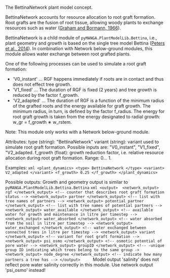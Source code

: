 The BettinaNetwork plant model concept.

BettinaNetwork accounts for resource allocation to root graft formation.
Root grafts are the fusion of root tissue, allowing woody plants to exchange resources such as water ([Graham and Bormann, 1966](https://doi.org/10.1007/BF02858662)).

BettinaNetwork is a child module of `pyMANGA.PlantModelLib.Bettina`, i.e., plant geometry and growth is based on the single tree model Bettina ([Peters et al., 2014](https://doi.org/10.1016/j.ecolmodel.2014.04.001)).
In combination with Network below-ground modules, this module allows water exchange between root grafted plants. 

One of the following processes can be used to simulate a root graft formation:

- 'V0_instant' ... RGF happens immediately if roots are in contact and thus does not effect tree growth.
- 'V1_fixed' ... The duration of RGF is fixed (2 years) and tree growth is reduced by the factor f_growth.
- 'V2_adapted' ... The duration of RGF is a function of the minimum radius of the grafted roots and the energy available for graft growth. The minimum radius, in turn, is defined by the factor f_radius. The energy for root graft growth is taken from the energy designated to radial growth: w_gr = f_growth ∗ w_rstem.


Note:
    This module only works with a Network below-ground module.

Attributes:
    type (string): "BettinaNetwork"
    variant (string): variant used to simulate root graft formation. Possible inputs are: "V0_instant", "V1_fixed", "V2_adapted.
    f_growth (float): growth reduction factor, i.e. relative resource allocation during root graft formation. Range: 0... 1.
    


Examples:
    ```xml
    <plant_dynamics>
        <type> BettinaNetwork </type>
        <variant> V2_adapted </variant>
        <f_growth> 0.25 </f_growth>
    </plant_dynamics>
    ```

Possible outputs:
    Growth and geometry output is similar to `pyMANGA.PlantModelLib.Bettina.Bettina`
    ```xml
    <output> 
        <network_output> rgf </network_output> <!-- counter that describes root graft formation status -->
        <network_output> partner </network_output> <!-- list with tree names of partners -->
        <network_output> potential_partner </network_output> <!-- list with tree names of potential partners -->
        <network_output> water_available </network_output> <!-- available water for growth and maintenance in litre per timestep -->
        <network_output> water_absorbed </network_output> <!-- water absorbed from the soil in litre per timestep -->
        <network_output> water_exchanged </network_output> <!-- water exchanged between connected trees in litre per timestep -->
        <network_output> variant </network_output> <!-- variant for root graft formation -->
        <network_output> psi_osmo </network_output> <!-- osmotic potential of pore water -->
        <network_output> groupID </network_output> <!-- -unique group ID indicating which trees belong to the same group ->
        <network_output> node_degree </network_output> <!-- indicate how many partners a tree has -->
    </output>    
    ```
    Model output 'salinity' does not reflect pore water salinity correctly in this module. 
    Use network output 'psi_osmo' instead!

